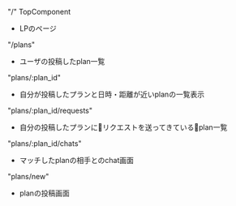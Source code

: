 "/"
TopComponent
- LPのページ

"/plans"
- ユーザの投稿したplan一覧

"plans/:plan_id"
- 自分が投稿したプランと日時・距離が近いplanの一覧表示

"plans/:plan_id/requests"
- 自分の投稿したプランにリクエストを送ってきているplan一覧

"plans/:plan_id/chats"
- マッチしたplanの相手とのchat画面

"plans/new"
- planの投稿画面

